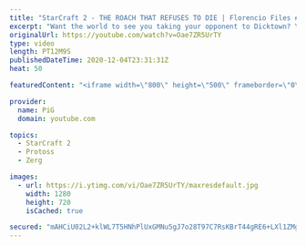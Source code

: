 ```yaml
---
title: "StarCraft 2 - THE ROACH THAT REFUSES TO DIE | Florencio Files #189"
excerpt: "Want the world to see you taking your opponent to Dicktown? You can now hire PiG to cast your game Florencio Files Style! Email pigrandom88@gmail.com for more info!  I cast one of the mysterious and deranged StarCraft 2 builds of the one and only, Florencio, the dude that invented the Protoss proxy nexus"
originalUrl: https://youtube.com/watch?v=Oae7ZR5UrTY
type: video
length: PT12M9S
publishedDateTime: 2020-12-04T23:31:31Z
heat: 50

featuredContent: "<iframe width=\"800\" height=\"500\" frameborder=\"0\" src=\"https://www.youtube.com/embed/Oae7ZR5UrTY\" allow=\"accelerometer; autoplay; encrypted-media; gyroscope; picture-in-picture\" allowfullscreen></iframe>"

provider:
  name: PiG
  domain: youtube.com

topics:
  - StarCraft 2
  - Protoss
  - Zerg

images:
  - url: https://i.ytimg.com/vi/Oae7ZR5UrTY/maxresdefault.jpg
    width: 1280
    height: 720
    isCached: true

secured: "mAHCiU02L2+klWL7T5HNhPlUxGMNu5gJ7o28T97C7RsKBrT44gRE6+LXl1ZMgZX6VnXgkR+u7p8GvSs9UEiQV2zUurn6tDK4wQbTiXg4lLAosoluwSvevmf3QozODfMngwbycokW/jTFKpdCyaVZWlOui+ZDKMwyCM/Tl/aOzgtY0r6WteJt1aS1RqF3EbILRw9AC8ng2TgDUGMTnojHo8WpK0RQ1o1UJYTvdeCB7Qf5/Lqc44wuAM7tUn5ocIRJuKkt5dKYSdZVXrnYh7/OAnYtmxK1j+Cu2UQ7fFX+RWgZXZQAcJ3/wukeHvfnlhyz5rgIG7Ny8kxNLepr6cWqmML9C2XkVprXN10ZNS2vYr+8x0dYJs77uvxeanxhR6p1LtedCSQKGV5dGkHzGqV/Ni/ZhFnNmJUrBxSxEe8K2Ws=;Pte8EtaGejPHFmHzfYuW8g=="
---
```


